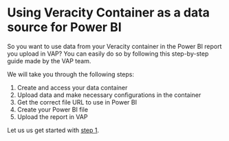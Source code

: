 # Using Veracity Container as a data source for Power BI

So you want to use data from your Veracity container in the Power BI report you upload in VAP? You can easily do so by following this step-by-step guide made by the VAP team.

We will take you through the following steps:
1. Create and access your data container
2. Upload data and make necessary configurations in the container
3. Get the correct file URL to use in Power BI
4. Create your Power BI file
5. Upload the report in VAP

Let us us get started with [step 1](1-create-container.md).